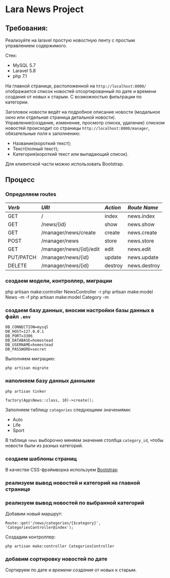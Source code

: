 # Lara News Project

## Требования:
Реализуйте на laravel простую новостную ленту с простым управлением содержимого.

Стек:
- MySQL 5.7
- Laravel 5.8
- php 7.1

На главной странице, расположенной на `http://localhost:8000/` отображается список новостей отсортированный по дате и времени создания от новых к старым. С возможностью фильтрации по категории.

Заголовок новости ведёт на подробное описание новости (модальное окно или отдельная страница детальной новости). Управление(создание, изменение, просмотр списка, удаление) списком новостей происходит со страницы `http://localhost:8000/manager`, обязательные поля к заполнению:
- Название(короткий текст);
- Текст(полный текст);
- Категория(короткий текст или выпадающий список).

Для клиентской части можно использовать Bootstrap.

## Процесс

### Определяем routes

| *Verb* | *URI* | *Action* | *Route Name* |
|:-------- |:-------- |:-------- |:-------- |
| GET | / | index | news.index |
| GET | /news/{id} | show | news.show |
| GET | /manager/news/create | create | news.create |
| POST | /manager/news | store | news.store |
| GET | /manager/news/{id}/edit | edit | news.edit |
| PUT/PATCH | /manager/news/{id} | update | news.update |
| DELETE | /manager/news/{id} | destroy | news.destroy |

### создаем модели, контроллер, миграции
php artisan make:controller NewsController -r
php artisan make:model News -m -f
php artisan make:model Category -m

### создаем базу данных, вносим настройки базы данных в файл `.env`
```
DB_CONNECTION=mysql
DB_HOST=127.0.0.1
DB_PORT=3306
DB_DATABASE=homestead
DB_USERNAME=homestead
DB_PASSWORD=secret
```

Выполняем миграцию:
```
php artisan migrate
```
### наполняем базу данных данными
```
php artisan tinker

factory(App\News::class, 10)->create();
```

Заполняем таблицу `categories` следующими значениями:
- Auto
- Life
- Sport

В таблице `news` выборочно меняем значения столбца `category_id`, чтобы новости были из разных категорий.

### создаем шаблоны страниц

В качестве CSS-фрэймворка используем [Bootstrap](https://getbootstrap.com)

### реализуем вывод новостей и категорий на главной странице

### реализуем вывод новостей по выбранной категорий

Добавим новый маршрут:
```
Route::get('/news/categories/{$category}', 'CategoriesController@index');
```

Создадим контроллер:
```
php artisan make:controller CategoriesController
```

### добавим сортировку новостей по дате

Сортируем по дате и *времени создания* от новых к старым.
